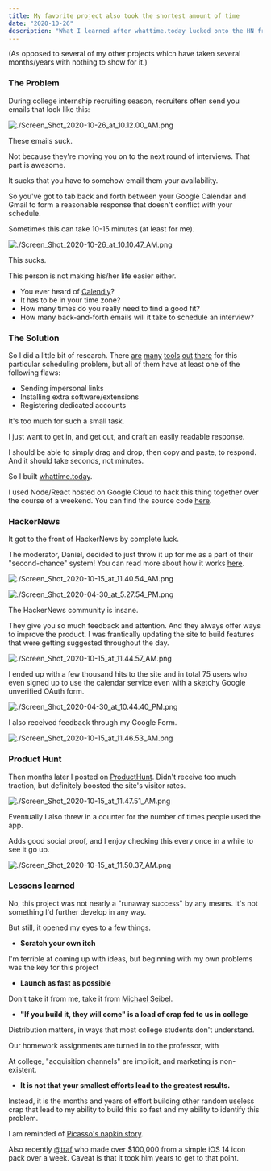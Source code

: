 ```yaml
---
title: My favorite project also took the shortest amount of time
date: "2020-10-26"
description: "What I learned after whattime.today lucked onto the HN front page, received ~6,000 hits with ~300 users."
---
```


(As opposed to several of my other projects which have taken several months/years with nothing to show for it.)

### The Problem

During college internship recruiting season, recruiters often send you emails that look like this:

![./Screen_Shot_2020-10-26_at_10.12.00_AM.png](./Screen_Shot_2020-10-26_at_10.12.00_AM.png)

These emails suck. 

Not because they're moving you on to the next round of interviews. That part is awesome.

It sucks that you have to somehow email them your availability. 

So you've got to tab back and forth between your Google Calendar and Gmail to form a reasonable response that doesn't conflict with your schedule.

Sometimes this can take 10-15 minutes (at least for me).

![./Screen_Shot_2020-10-26_at_10.10.47_AM.png](./Screen_Shot_2020-10-26_at_10.10.47_AM.png)

This sucks.

This person is not making his/her life easier either. 

- You ever heard of [Calendly](https://calendly.com/)?
- It has to be in your time zone?
- How many times do you really need to find a good fit?
- How many back-and-forth emails will it take to schedule an interview?

### The Solution

So I did a little bit of research. There [are](https://calendar.management/) [many](https://availableforgmail.com/) [tools](https://www.vimcal.com/) [out](https://www.mixmax.com/calendar/?ref=producthunt) [there](https://calendly.com/) for this particular scheduling problem, but all of them have at least one of the following flaws:

- Sending impersonal links
- Installing extra software/extensions
- Registering dedicated accounts

It's too much for such a small task.

I just want to get in, and get out, and craft an easily readable response. 

I should be able to simply drag and drop, then copy and paste, to respond. And it should take seconds, not minutes.

So I built [whattime.today](http://whattime.today).

I used Node/React hosted on Google Cloud to hack this thing together over the course of a weekend. You can find the source code [here](https://github.com/jonathancai11/what-time-today).

### HackerNews

It got to the front of HackerNews by complete luck.

The moderator, Daniel, decided to just throw it up for me as a part of their "second-chance" system! You can read more about how it works [here](https://news.ycombinator.com/item?id=11662380). 

![./Screen_Shot_2020-10-15_at_11.40.54_AM.png](./Screen_Shot_2020-10-15_at_11.40.54_AM.png)

![./Screen_Shot_2020-04-30_at_5.27.54_PM.png](./Screen_Shot_2020-04-30_at_5.27.54_PM.png)

The HackerNews community is insane. 

They give you so much feedback and attention. And they always offer ways to improve the product. I was frantically updating the site to build features that were getting suggested throughout the day.

![./Screen_Shot_2020-10-15_at_11.44.57_AM.png](./Screen_Shot_2020-10-15_at_11.44.57_AM.png)

I ended up with a few thousand hits to the site and in total 75 users who even signed up to use the calendar service even with a sketchy Google unverified OAuth form.

![./Screen_Shot_2020-04-30_at_10.44.40_PM.png](./Screen_Shot_2020-04-30_at_10.44.40_PM.png)

I also received feedback through my Google Form.

![./Screen_Shot_2020-10-15_at_11.46.53_AM.png](./Screen_Shot_2020-10-15_at_11.46.53_AM.png)

### Product Hunt

Then months later I posted on [ProductHunt](https://www.producthunt.com/posts/what-time-today). Didn't receive too much traction, but definitely boosted the site's visitor rates.

![./Screen_Shot_2020-10-15_at_11.47.51_AM.png](./Screen_Shot_2020-10-15_at_11.47.51_AM.png)

Eventually I also threw in a counter for the number of times people used the app. 

Adds good social proof, and I enjoy checking this every once in a while to see it go up.

![./Screen_Shot_2020-10-15_at_11.50.37_AM.png](./Screen_Shot_2020-10-15_at_11.50.37_AM.png)

### Lessons learned

No, this project was not nearly a "runaway success" by any means. It's not something I'd further develop in any way. 

But still, it opened my eyes to a few things.

- **Scratch your own itch**

I'm terrible at coming up with ideas, but beginning with my own problems was the key for this project

- **Launch as fast as possible**

Don't take it from me, take it from [Michael Seibel](https://www.youtube.com/watch?v=1hHMwLxN6EM).

- **"If you build it, they will come" is a load of crap fed to us in college**

Distribution matters, in ways that most college students don't understand. 

Our homework assignments are turned in to the professor, with 

At college, "acquisition channels" are implicit, and marketing is non-existent.

- **It is not that your smallest efforts lead to the greatest results.**

Instead, it is the months and years of effort building other random useless crap that lead to my ability to build this so fast and my ability to identify this problem.

I am reminded of [Picasso's napkin story](https://moseleywilliams.com/the-value-of-a-napkin/).

Also recently [@traf](https://twitter.com/traf) who made over $100,000 from a simple iOS 14 icon pack over a week. Caveat is that it took him years to get to that point.